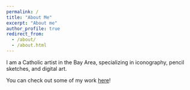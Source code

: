 ```yaml
---
permalink: /
title: "About Me"
excerpt: "About me"
author_profile: true
redirect_from: 
  - /about/
  - /about.html
---
```


I am a Catholic artist in the Bay Area, specializing in iconography, pencil sketches, and digital art. 

You can check out some of my work [here](https://ruvianne.github.io/artwork/)!
